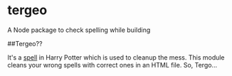 # tergeo
A Node package to check spelling while building

##Tergeo??

It's a [spell](http://harrypotter.wikia.com/wiki/Tergeo) in Harry Potter which is used to cleanup the mess. This module cleans your wrong spells with correct ones in an HTML file. So, Tergo...
